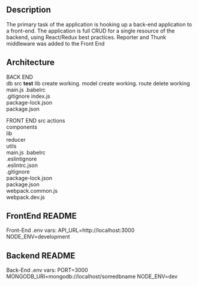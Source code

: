 ## Description
The primary task of the application is hooking up a back-end application to a front-end. The application is full CRUD for a single resource of the backend, using React/Redux best practices. 
Reporter and Thunk middleware was added to the Front End

## Architecture
BACK END		
db
src	
  __test__
  lib	create working.	
  model	create working.	
  route	delete working	
  main.js
.babelrc	
.gitignore
index.js	
package-lock.json	
package.json

FRONT END
src	
  actions	
  components	
  lib		
  reducer		
  utils		
  main.js
.babelrc		
.eslintignore		
.eslintrc.json		
.gitignore		
package-lock.json		
package.json		
webpack.common.js		
webpack.dev.js 

## FrontEnd README

Front-End .env vars:
API_URL=http://localhost:3000
NODE_ENV=development

## Backend README

Back-End .env vars:
PORT=3000
MONGODB_URI=mongodb://localhost/somedbname
NODE_ENV=dev
